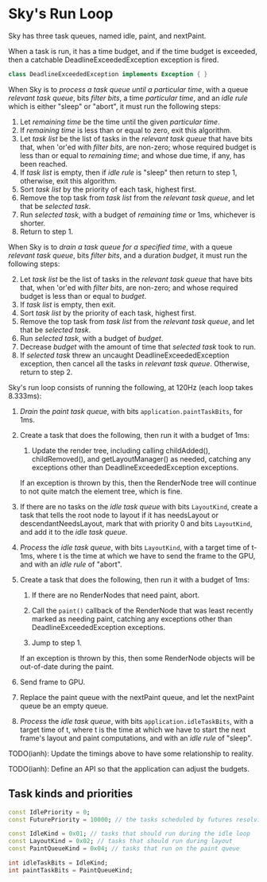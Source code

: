 Sky's Run Loop
==============

Sky has three task queues, named idle, paint, and nextPaint.

When a task is run, it has a time budget, and if the time budget is
exceeded, then a catchable DeadlineExceededException exception is
fired.

```dart
class DeadlineExceededException implements Exception { }
```

When Sky is to *process a task queue until a particular time*, with a
queue *relevant task queue*, bits *filter bits*, a time
*particular time*, and an *idle rule* which is either "sleep" or
"abort", it must run the following steps:

1. Let *remaining time* be the time until the given *particular time*.
2. If *remaining time* is less than or equal to zero, exit this
   algorithm.
3. Let *task list* be the list of tasks in the *relevant task queue*
   that have bits that, when 'or'ed with *filter bits*, are non-zero;
   whose required budget is less than or equal to *remaining time*;
   and whose due time, if any, has been reached.
4. If *task list* is empty, then if *idle rule* is "sleep" then return
   to step 1, otherwise, exit this algorithm.
5. Sort *task list* by the priority of each task, highest first.
6. Remove the top task from *task list* from the *relevant task
   queue*, and let that be *selected task*.
7. Run *selected task*, with a budget of *remaining time* or 1ms,
   whichever is shorter.
8. Return to step 1.

When Sky is to *drain a task queue for a specified time*, with a queue
*relevant task queue*, bits *filter bits*, and a duration *budget*, it
must run the following steps:

2. Let *task list* be the list of tasks in the *relevant task queue*
   that have bits that, when 'or'ed with *filter bits*, are non-zero;
   and whose required budget is less than or equal to *budget*.
4. If *task list* is empty, then exit.
5. Sort *task list* by the priority of each task, highest first.
6. Remove the top task from *task list* from the *relevant task
   queue*, and let that be *selected task*.
7. Run *selected task*, with a budget of *budget*.
8. Decrease *budget* with the amount of time that *selected task* took
   to run.
9. If *selected task* threw an uncaught DeadlineExceededException
   exception, then cancel all the tasks in *relevant task queue*.
   Otherwise, return to step 2.

Sky's run loop consists of running the following, at 120Hz (each loop
takes 8.333ms):

1. *Drain* the *paint task queue*, with bits
   `application.paintTaskBits`, for 1ms.

2. Create a task that does the following, then run it with a budget of
   1ms:

   1. Update the render tree, including calling childAdded(),
      childRemoved(), and getLayoutManager() as needed, catching any
      exceptions other than DeadlineExceededException exceptions.

   If an exception is thrown by this, then the RenderNode tree will
   continue to not quite match the element tree, which is fine.

3. If there are no tasks on the *idle task queue* with bits
   `LayoutKind`, create a task that tells the root node to layout if
   it has needsLayout or descendantNeedsLayout, mark that with
   priority 0 and bits `LayoutKind`, and add it to the *idle task
   queue*.

4. *Process* the *idle task queue*, with bits `LayoutKind`, with a
   target time of t-1ms, where t is the time at which we have to send
   the frame to the GPU, and with an *idle rule* of "abort".

5. Create a task that does the following, then run it with a budget of
   1ms:

   1. If there are no RenderNodes that need paint, abort.

   2. Call the `paint()` callback of the RenderNode that was least
      recently marked as needing paint, catching any exceptions other
      than DeadlineExceededException exceptions.

   3. Jump to step 1.

   If an exception is thrown by this, then some RenderNode objects
      will be out-of-date during the paint.

6. Send frame to GPU.

7. Replace the paint queue with the nextPaint queue, and let the
   nextPaint queue be an empty queue.

8. *Process* the *idle task queue*, with bits
   `application.idleTaskBits`, with a target time of t, where t is the
   time at which we have to start the next frame's layout and paint
   computations, and with an *idle rule* of "sleep".

TODO(ianh): Update the timings above to have some relationship to
reality.

TODO(ianh): Define an API so that the application can adjust the
budgets.

Task kinds and priorities
-------------------------

```dart
const IdlePriority = 0;
const FuturePriority = 10000; // the tasks scheduled by futures resolving have this priority

const IdleKind = 0x01; // tasks that should run during the idle loop
const LayoutKind = 0x02; // tasks that should run during layout
const PaintQueueKind = 0x04; // tasks that run on the paint queue

int idleTaskBits = IdleKind;
int paintTaskBits = PaintQueueKind;
```
